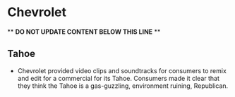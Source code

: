 Chevrolet
=========

** **DO NOT UPDATE CONTENT BELOW THIS LINE** **

Tahoe
-----

* Chevrolet provided video clips and soundtracks for consumers to remix and edit for a commercial for its Tahoe. Consumers made it clear that they think the Tahoe is a gas-guzzling, environment ruining, Republican.

